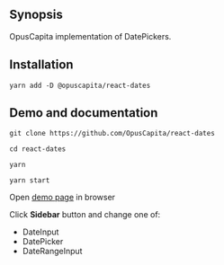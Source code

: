 ## Synopsis

OpusCapita implementation of DatePickers.

## Installation

`yarn add -D @opuscapita/react-dates`

## Demo and documentation

`git clone https://github.com/OpusCapita/react-dates`

`cd react-dates`

`yarn`

`yarn start`

Open [demo page](http://localhost:3000) in browser

Click **Sidebar** button and change one of:

* DateInput
* DatePicker
* DateRangeInput
